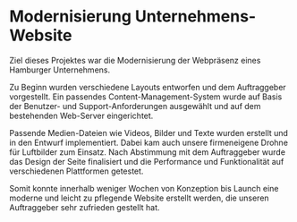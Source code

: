 # Modernisierung Unternehmens-Website

Ziel dieses Projektes war die Modernisierung der Webpräsenz eines Hamburger Unternehmens.

Zu Beginn wurden verschiedene Layouts entworfen und dem Auftraggeber 
vorgestellt. Ein passendes Content-Management-System wurde auf Basis der
 Benutzer- und Support-Anforderungen ausgewählt und auf dem bestehenden 
Web-Server eingerichtet.

Passende Medien-Dateien wie Videos, Bilder und Texte wurden erstellt 
und in den Entwurf implementiert. Dabei kam auch unsere firmeneigene 
Drohne für Luftbilder zum Einsatz. Nach Abstimmung mit dem Auftraggeber 
wurde das Design der Seite finalisiert und die Performance und 
Funktionalität auf verschiedenen Plattformen getestet.

Somit konnte innerhalb weniger Wochen von Konzeption bis Launch eine 
moderne und leicht zu pflegende Website erstellt werden, die unseren 
Auftraggeber sehr zufrieden gestellt hat.